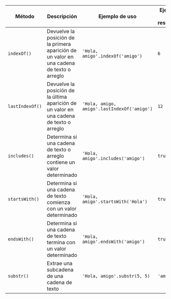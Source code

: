 | Método              | Descripción                                            | Ejemplo de uso                      | Ejemplo de resultado |
|---------------------|--------------------------------------------------------|-------------------------------------|----------------------|
| `indexOf()`         | Devuelve la posición de la primera aparición de un valor en una cadena de texto o arreglo | `'Hola, amigo'.indexOf('amigo')` | `6`                  |
| `lastIndexOf()`     | Devuelve la posición de la última aparición de un valor en una cadena de texto o arreglo | `'Hola, amigo, amigo'.lastIndexOf('amigo')` | `12`         |
| `includes()`        | Determina si una cadena de texto o arreglo contiene un valor determinado | `'Hola, amigo'.includes('amigo')` | `true`             |
| `startsWith()`      | Determina si una cadena de texto comienza con un valor determinado | `'Hola, amigo'.startsWith('Hola')` | `true`            |
| `endsWith()`        | Determina si una cadena de texto termina con un valor determinado | `'Hola, amigo'.endsWith('amigo')` | `true`              |
| `substr()`          | Extrae una subcadena de una cadena de texto             | `'Hola, amigo'.substr(5, 5)`        | `'amigo'`            |
